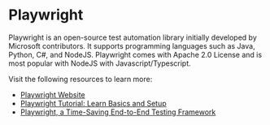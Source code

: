 # Playwright

Playwright is an open-source test automation library initially developed by Microsoft contributors. It supports programming languages such as Java, Python, C#, and NodeJS. Playwright comes with Apache 2.0 License and is most popular with NodeJS with Javascript/Typescript.

Visit the following resources to learn more:

- [Playwright Website](https://playwright.dev/)
- [Playwright Tutorial: Learn Basics and Setup](https://www.browserstack.com/guide/playwright-tutorial)
- [Playwright, a Time-Saving End-to-End Testing Framework](https://thenewstack.io/playwright-a-time-saving-end-to-end-testing-framework/)
